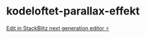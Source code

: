 # kodeloftet-parallax-effekt

[Edit in StackBlitz next generation editor ⚡️](https://stackblitz.com/~/github.com/LarsGJobloop/kodeloftet-parallax-effekt)